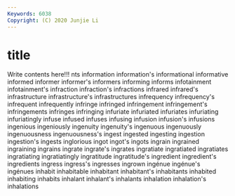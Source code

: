 ```yaml
---
Keywords: 6038
Copyright: (C) 2020 Junjie Li
---
```


# title

Write contents here!!!
nts 
information
information's 
informational 
informative 
informed 
informer 
informer's 
informers 
informing 
informs 
infotainment
infotainment's 
infraction 
infraction's 
infractions 
infrared 
infrared's 
infrastructure 
infrastructure's 
infrastructures 
infrequency
infrequency's 
infrequent 
infrequently 
infringe 
infringed 
infringement 
infringement's 
infringements 
infringes 
infringing
infuriate 
infuriated 
infuriates 
infuriating 
infuriatingly 
infuse 
infused 
infuses 
infusing 
infusion
infusion's 
infusions 
ingenious 
ingeniously 
ingenuity 
ingenuity's 
ingenuous 
ingenuously 
ingenuousness 
ingenuousness's
ingest 
ingested 
ingesting 
ingestion 
ingestion's 
ingests 
inglorious 
ingot 
ingot's 
ingots
ingrain 
ingrained 
ingraining 
ingrains 
ingrate 
ingrate's 
ingrates 
ingratiate 
ingratiated 
ingratiates
ingratiating 
ingratiatingly 
ingratitude 
ingratitude's 
ingredient 
ingredient's 
ingredients 
ingress 
ingress's 
ingresses
ingrown 
ingénue 
ingénue's 
ingénues 
inhabit 
inhabitable 
inhabitant 
inhabitant's 
inhabitants 
inhabited
inhabiting 
inhabits 
inhalant 
inhalant's 
inhalants 
inhalation 
inhalation's 
inhalations 
